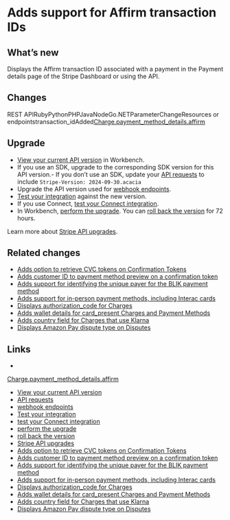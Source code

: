 # Adds support for Affirm transaction IDs

## What’s new

Displays the Affirm transaction ID associated with a payment in the Payment
details page of the Stripe Dashboard or using the API.

## Changes

REST APIRubyPythonPHPJavaNodeGo.NETParameterChangeResources or
endpointstransaction_idAdded[Charge.payment_method_details.affirm](https://docs.stripe.com/api/charges/object#charge_object-payment_method_details-affirm)
## Upgrade

- [View your current API
version](https://docs.stripe.com/upgrades#view-your-api-version-and-the-latest-available-upgrade-in-workbench)
in Workbench.
- If you use an SDK, upgrade to the corresponding SDK version for this API
version.- If you don’t use an SDK, update your [API
requests](https://docs.stripe.com/api/versioning) to include `Stripe-Version:
2024-09-30.acacia`
- Upgrade the API version used for [webhook
endpoints](https://docs.stripe.com/webhooks/versioning).
- [Test your integration](https://docs.stripe.com/testing) against the new
version.
- If you use Connect, [test your Connect
integration](https://docs.stripe.com/connect/testing).
- In Workbench, [perform the
upgrade](https://docs.stripe.com/upgrades#perform-the-upgrade). You can [roll
back the version](https://docs.stripe.com/upgrades#roll-back-your-api-version)
for 72 hours.

Learn more about [Stripe API upgrades](https://docs.stripe.com/upgrades).

## Related changes

- [Adds option to retrieve CVC tokens on Confirmation
Tokens](https://docs.stripe.com/changelog/acacia/2024-09-30/support-payment-method-options-confirmation)
- [Adds customer ID to payment method preview on a confirmation
token](https://docs.stripe.com/changelog/acacia/2024-09-30/support-customer-payment-method-preview)
- [Adds support for identifying the unique payer for the BLIK payment
method](https://docs.stripe.com/changelog/acacia/2024-09-30/buyer-id-blik)
- [Adds support for in-person payment methods, including Interac
cards](https://docs.stripe.com/changelog/acacia/2024-09-30/card-interac-present-support)
- [Displays authorization_code for
Charges](https://docs.stripe.com/changelog/acacia/2024-09-30/displays-authorization-code-for-charges)
- [Adds wallet details for card_present Charges and Payment
Methods](https://docs.stripe.com/changelog/acacia/2024-09-30/adds-offline-details-card-present-paymentmethods)
- [Adds country field for Charges that use
Klarna](https://docs.stripe.com/changelog/acacia/2024-09-30/charges-klarna-payer-details-country)
- [Displays Amazon Pay dispute type on
Disputes](https://docs.stripe.com/changelog/acacia/2024-09-30/display-amazonpay-dispute-type)

## Links

-
[Charge.payment_method_details.affirm](https://docs.stripe.com/api/charges/object#charge_object-payment_method_details-affirm)
- [View your current API
version](https://docs.stripe.com/upgrades#view-your-api-version-and-the-latest-available-upgrade-in-workbench)
- [API requests](https://docs.stripe.com/api/versioning)
- [webhook endpoints](https://docs.stripe.com/webhooks/versioning)
- [Test your integration](https://docs.stripe.com/testing)
- [test your Connect integration](https://docs.stripe.com/connect/testing)
- [perform the upgrade](https://docs.stripe.com/upgrades#perform-the-upgrade)
- [roll back the
version](https://docs.stripe.com/upgrades#roll-back-your-api-version)
- [Stripe API upgrades](https://docs.stripe.com/upgrades)
- [Adds option to retrieve CVC tokens on Confirmation
Tokens](https://docs.stripe.com/changelog/acacia/2024-09-30/support-payment-method-options-confirmation)
- [Adds customer ID to payment method preview on a confirmation
token](https://docs.stripe.com/changelog/acacia/2024-09-30/support-customer-payment-method-preview)
- [Adds support for identifying the unique payer for the BLIK payment
method](https://docs.stripe.com/changelog/acacia/2024-09-30/buyer-id-blik)
- [Adds support for in-person payment methods, including Interac
cards](https://docs.stripe.com/changelog/acacia/2024-09-30/card-interac-present-support)
- [Displays authorization_code for
Charges](https://docs.stripe.com/changelog/acacia/2024-09-30/displays-authorization-code-for-charges)
- [Adds wallet details for card_present Charges and Payment
Methods](https://docs.stripe.com/changelog/acacia/2024-09-30/adds-offline-details-card-present-paymentmethods)
- [Adds country field for Charges that use
Klarna](https://docs.stripe.com/changelog/acacia/2024-09-30/charges-klarna-payer-details-country)
- [Displays Amazon Pay dispute type on
Disputes](https://docs.stripe.com/changelog/acacia/2024-09-30/display-amazonpay-dispute-type)